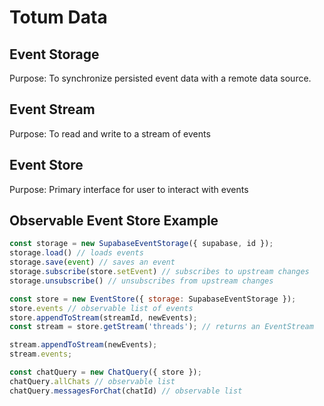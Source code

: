 # Totum Data

## Event Storage
Purpose: To synchronize persisted event data with a remote data source.

## Event Stream
Purpose: To read and write to a stream of events

## Event Store
Purpose: Primary interface for user to interact with events

## Observable Event Store Example
```js
const storage = new SupabaseEventStorage({ supabase, id });
storage.load() // loads events
storage.save(event) // saves an event
storage.subscribe(store.setEvent) // subscribes to upstream changes
storage.unsubscribe() // unsubscribes from upstream changes

const store = new EventStore({ storage: SupabaseEventStorage });
store.events // observable list of events
store.appendToStream(streamId, newEvents);
const stream = store.getStream('threads'); // returns an EventStream

stream.appendToStream(newEvents);
stream.events;

const chatQuery = new ChatQuery({ store });
chatQuery.allChats // observable list
chatQuery.messagesForChat(chatId) // observable list
```
